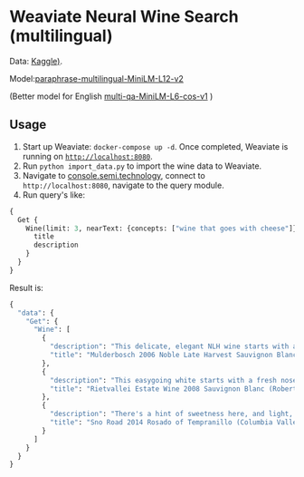 # Weaviate Neural Wine Search (multilingual)

Data: [Kaggle)](https://www.kaggle.com/zynicide/wine-reviews).

Model:[paraphrase-multilingual-MiniLM-L12-v2](https://huggingface.co/sentence-transformers/paraphrase-multilingual-MiniLM-L12-v2)

(Better model for English [multi-qa-MiniLM-L6-cos-v1](https://huggingface.co/sentence-transformers/multi-qa-MiniLM-L6-cos-v1)
)

## Usage

1. Start up Weaviate: `docker-compose up -d`. Once completed, Weaviate is running on [`http://localhost:8080`]().
3. Run `python import_data.py` to import the wine data to Weaviate.
4. Navigate to [console.semi.technology](https://console.semi.technology/), connect to `http://localhost:8080`, navigate to the query module.
5. Run query's like:
```graphql
{
  Get {
    Wine(limit: 3, nearText: {concepts: ["wine that goes with cheese"]}) {
      title
      description
    }
  }
}
```

Result is:

```graphql
{
  "data": {
    "Get": {
      "Wine": [
        {
          "description": "This delicate, elegant NLH wine starts with alluring aromas of lush honey, apricot and citrus and offers a vibrant, lively balance of fruit and acid. Pair with cheeses and fruit salads.",
          "title": "Mulderbosch 2006 Noble Late Harvest Sauvignon Blanc (Stellenbosch)."
        },
        {
          "description": "This easygoing white starts with a fresh nose of grapefruit, fig and flowers and leads into zesty but complex flavors of tropical fruit and citrus. Approachable and balanced, the wine will pair well with seafood and chicken dishes.",
          "title": "Rietvallei Estate Wine 2008 Sauvignon Blanc (Robertson)."
        },
        {
          "description": "There's a hint of sweetness here, and light, almost watery fruit flavors of watermelon and strawberry. This could accompany a starter course of mild cheeses.",
          "title": "Sno Road 2014 Rosado of Tempranillo (Columbia Valley (OR))."
        }
      ]
    }
  }
}
```

